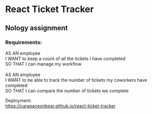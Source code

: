 # React Ticket Tracker
## Nology assignment

### Requirements:

AS AN employee<br>
I WANT to keep a count of all the tickets I have completed<br>
SO THAT I can manage my workflow<br>
<br>
AS AN employee<br>
I WANT to be able to track the number of tickets my coworkers have completed<br>
SO THAT I can compare the number of tickets we complete<br>

Deployment:<br>
https://carapaceonbear.github.io/react-ticket-tracker